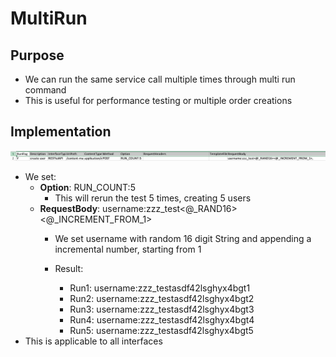# MultiRun

## Purpose

* We can run the same service call multiple times through multi run command
* This is useful for performance testing or multiple order creations

## Implementation

![](../../.gitbook/assets/image%20%28103%29.png)

* We set:
  * **Option**: RUN\_COUNT:5
    * This will rerun the test 5 times, creating 5 users
  * **RequestBody**: username:zzz\_test&lt;@\_RAND16&gt;&lt;@\_INCREMENT\_FROM\_1&gt;
    * We set username with random 16 digit String and appending a incremental number, starting from 1
    * Result:

      * Run1:  username:zzz\_testasdf42lsghyx4bgt1
      * Run2: username:zzz\_testasdf42lsghyx4bgt2
      * Run3: username:zzz\_testasdf42lsghyx4bgt3
      * Run4: username:zzz\_testasdf42lsghyx4bgt4
      * Run5: username:zzz\_testasdf42lsghyx4bgt5
* This is applicable to all interfaces



